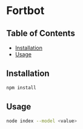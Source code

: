 # Fortbot

## Table of Contents

- [Installation](#installation)
- [Usage](#usage)

## Installation

```sh
npm install
```

## Usage

```sh
node index --model <value>
```
